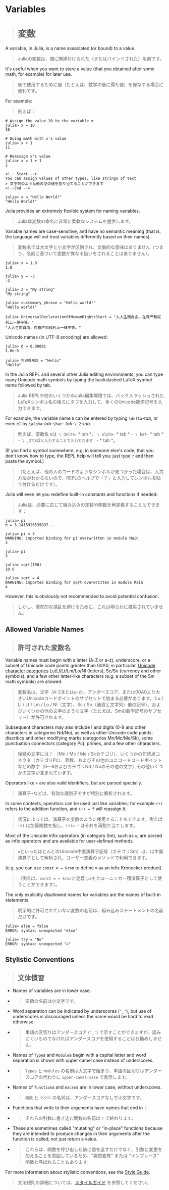 <!-- Start-->

# Variables

> # 変数

<!--End -->

<!-- Start -->
A variable, in Julia, is a name associated (or bound) to a value. 
>Juliaの変数は、値に関連付けられた（またはバインドされた）名前です。
<!--End -->
<!-- Start -->
It's useful when you want to store a value (that you obtained after some math, for example) for later use.
>後で使用するために値（たとえば、数学の後に得た値）を保存する場合に便利です。 
<!-- Start -->
For example:
>例えば：
<!--End -->

```julia-repl
# Assign the value 10 to the variable x
julia> x = 10
10

# Doing math with x's value
julia> x + 1
11

# Reassign x's value
julia> x = 1 + 1
2

<!-- Start -->
You can assign values of other types, like strings of text
> 文字列のような他の型の値を割り当てることができます
<!--End -->

julia> x = "Hello World!"
"Hello World!"
```

<!-- Start -->
Julia provides an extremely flexible system for naming variables. 
> Juliaは変数の命名に非常に柔軟なシステムを提供します。
<!--End -->
<!-- Start -->
Variable names are case-sensitive, and have no semantic meaning (that is, the language will not treat variables differently based on their names).
> 変数名では大文字と小文字が区別され、文脈的な意味はありません（つまり、名前に基づいて変数が異なる扱いをされることはありません）。
<!--End -->

```jldoctest
julia> x = 1.0
1.0

julia> y = -3
-3

julia> Z = "My string"
"My string"

julia> customary_phrase = "Hello world!"
"Hello world!"

julia> UniversalDeclarationOfHumanRightsStart = "人人生而自由，在尊严和权利上一律平等。"
"人人生而自由，在尊严和权利上一律平等。"
```

Unicode names (in UTF-8 encoding) are allowed:

```jldoctest
julia> δ = 0.00001
1.0e-5

julia> 안녕하세요 = "Hello"
"Hello"
```

<!-- Start -->
In the Julia REPL and several other Julia editing environments, you can type many Unicode math symbols by typing the backslashed LaTeX symbol name followed by tab. 
> Julia REPLや他のいくつかのJulia編集環境では、バックスラッシュされたLaTeXシンボル名の後ろにタブを入力して、多くのUnicode数学記号を入力できます。
<!--End -->
<!-- Start -->
For example, the variable name `δ` can be entered by typing `\delta`-*tab*, or even `α̂₂` by `\alpha`-*tab*-`\hat`- *tab*-`\_2`-*tab*.
> 例えば、変数名 `δ`は` \ delta`- * tab *、 `\ alpha`- * tab * -` \ hat`- * tab * -` \ _2で`α2`と入力することで入力できます ` - * tab *。
<!--End -->
<!-- Start -->
(If you find a symbol somewhere, e.g. in someone else's code, that you don't know how to type, the REPL help will tell you: just type `?` and then paste the symbol.)
> （たとえば、他の人のコードのようなシンボルが見つかった場合は、入力方法がわからないので、REPLのヘルプで「？」と入力してシンボルを貼り付けるだけです）。
<!--End -->

<!-- Start -->
Julia will even let you redefine built-in constants and functions if needed:
> Juliaは、必要に応じて組み込みの定数や関数を再定義することもできます：
<!--End -->

```jldoctest
julia> pi
π = 3.1415926535897...

julia> pi = 3
WARNING: imported binding for pi overwritten in module Main
3

julia> pi
3

julia> sqrt(100)
10.0

julia> sqrt = 4
WARNING: imported binding for sqrt overwritten in module Main
4
```

<!-- Start -->
However, this is obviously not recommended to avoid potential confusion.
> しかし、潜在的な混乱を避けるために、これは明らかに推奨されていません。
<!--End -->

<!-- Start -->

## Allowed Variable Names

> ## 許可された変数名

<!--End -->

<!-- Start -->
Variable names must begin with a letter (A-Z or a-z), underscore, or a subset of Unicode code points greater than 00A0; in particular, [Unicode character categories](http://www.fileformat.info/info/unicode/category/index.htm) Lu/Ll/Lt/Lm/Lo/Nl (letters), Sc/So (currency and other symbols), and a few other letter-like characters (e.g. a subset of the Sm math symbols) are allowed. 
> 変数名は、文字（A-Zまたはa-z）、アンダースコア、または00A0より大きいUnicodeコードポイントのサブセットで始まる必要があります。 Lu / Ll / Lt / Lm / Lo / Nl（文字）、Sc / So（通貨と文字列）他の記号）、およびいくつかの他の文字のような文字（たとえば、Smの数学記号のサブセット）が許可されます。
<!--End -->
<!-- Start -->
Subsequent characters may also include ! and digits (0-9 and other characters in categories Nd/No), as well as other Unicode code points: diacritics and other modifying marks (categories Mn/Mc/Me/Sk), some punctuation connectors (category Pc), primes, and a few other characters.
> 後続の文字には！ （Mn / Mc / Me / Skカテゴリ）、いくつかの句読点コネクタ（カテゴリPc）、素数、およびその他のユニコードコードポイントなどの数字（0〜9およびカテゴリNd / Noのその他の文字）その他いくつかの文字が含まれています。
<!--End -->

<!-- Start -->
Operators like `+` are also valid identifiers, but are parsed specially. 
> 演算子`+`などは、有効な識別子ですが特別に解析されます。
<!--End -->
<!-- Start -->
In some contexts, operators can be used just like variables; for example `(+)` refers to the addition function, and `(+) = f` will reassign it. 
<!--End -->
> 状況によっては、演算子を変数のように使用することもできます。例えば ​​`(+)` は加算関数を指し、`(+)= f` はそれを再割り当てします。
<!-- Start -->
Most of the Unicode infix operators (in category Sm), such as `⊕`, are parsed as infix operators and are available for user-defined methods.
> `⊕`といったほとんどのUnicode中置演算子記号（カテゴリSm）は、は中置演算子として解析され、ユーザー定義のメソッドで利用できます。
<!--End -->
<!-- Start -->
(e.g. you can use `const ⊗ = kron` to define `⊗` as an infix Kronecker product).
> （例えば、`const ⊗ = kron`と定義し`⊗`をクローニッカー積演算子として使うことができます）。
<!--End -->

<!-- Start -->
The only explicitly disallowed names for variables are the names of built-in statements:
> 明示的に許可されていない変数の名前は、組み込みステートメントの名前だけです。
<!--End -->

```julia-repl
julia> else = false
ERROR: syntax: unexpected "else"

julia> try = "No"
ERROR: syntax: unexpected "="
```

<!-- Start -->
<!--- Some Unicode characters are considered to be equivalent in identifiers.
一部のUnicode文字は識別子で同等と見なされます。
<!--End -->
<!-- Start -->
<!--- Different ways of entering Unicode combining characters (e.g., accents) are treated as equivalent (specifically, Julia identifiers are NFC-normalized).
Unicode結合文字（アクセントなど）を入力するさまざまな方法は同等です（具体的には、Julia識別子はNFCで正規化されています）。
<!--End -->
<!-- Start -->
<!--- The Unicode characters `ɛ` (U+025B: Latin small letter open e) and `µ` (U+00B5: micro sign) are treated as equivalent to the corresponding Greek letters, because the former are easily accessible via some input methods.
前者はいくつかの入力方法で簡単にアクセスできるため、Unicode文字「ɛ」（U + 025B：ラテン小文字e）と「μ」（U + 00B5：微小記号）は、対応するギリシャ文字と同等として扱われます。
<!--End -->

<!-- Start -->
## Stylistic Conventions

> ## 文体慣習
<!--End -->

<!-- Start -->
<!--- While Julia imposes few restrictions on valid names, it has become useful to adopt the following conventions:
Juliaは有効な名前にほとんど制限を課しませんが、次のような慣習を採用すると便利です。
<!--End -->
<!-- Start -->

* Names of variables are in lower case.
* > 変数の名前は小文字です。

<!--End -->
<!-- Start -->

* Word separation can be indicated by underscores (`'_'`), but use of underscores is discouraged unless the name would be hard to read otherwise.
* > 単語の区切りはアンダースコア (`'_'`) で示すことができますが、読みにくいものでなければアンダースコアを使用することはお勧めしません。

<!--End -->
<!-- Start -->

* Names of `Type`s and `Module`s begin with a capital letter and word separation is shown with upper camel case instead of underscores.
* > `Type`s と `Module`s の名前は大文字で始まり、単語の区切りはアンダースコアの代わりに `upper-camel-case` で表示します。 

<!--End -->
<!-- Start -->

* Names of `function`s and `macro`s are in lower case, without underscores.
* > `関数` と `マクロ` の名前は、アンダースコアなしで小文字です。

<!--End -->
<!-- Start -->

* Functions that write to their arguments have names that end in `!`. 
* > それらの引数に書き込む関数の名前は `!` で終わります。

<!--End -->

* These are sometimes called "mutating" or "in-place" functions because they are intended to produce changes in their arguments after the function is called, not just return a value.
* > これらは、関数を呼び出した後に値を返すだけでなく、引数に変更を加えることを意図しているため、"突然変異" または "インプレース" 関数と呼ばれることもあります。

<!--End -->

<!-- Start -->
For more information about stylistic conventions, see the [Style Guide](@ref).
> 文法規則の詳細については、[スタイルガイド](@ref) を参照してください。
<!--End -->
